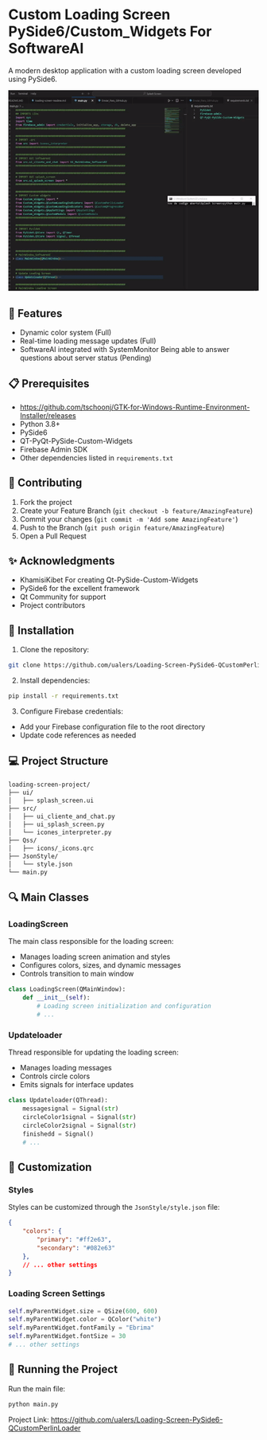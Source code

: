 # Custom Loading Screen PySide6/Custom_Widgets For SoftwareAI

A modern desktop application with a custom loading screen developed using PySide6.

![Preview](gifs/gif1.gif)

## 🚀 Features
- Dynamic color system (Full)
- Real-time loading message updates (Full)
- SoftwareAI integrated with SystemMonitor Being able to answer questions about server status (Pending)

## 📋 Prerequisites
- https://github.com/tschoonj/GTK-for-Windows-Runtime-Environment-Installer/releases
- Python 3.8+
- PySide6
- QT-PyQt-PySide-Custom-Widgets
- Firebase Admin SDK
- Other dependencies listed in `requirements.txt`

## 📝 Contributing

1. Fork the project
2. Create your Feature Branch (`git checkout -b feature/AmazingFeature`)
3. Commit your changes (`git commit -m 'Add some AmazingFeature'`)
4. Push to the Branch (`git push origin feature/AmazingFeature`)
5. Open a Pull Request

## ✨ Acknowledgments
- KhamisiKibet For creating Qt-PySide-Custom-Widgets
- PySide6 for the excellent framework
- Qt Community for support
- Project contributors


## 🔧 Installation

1. Clone the repository:
```bash
git clone https://github.com/ualers/Loading-Screen-PySide6-QCustomPerlinLoader.git
```

2. Install dependencies:
```bash
pip install -r requirements.txt
```

3. Configure Firebase credentials:
- Add your Firebase configuration file to the root directory
- Update code references as needed

## 💻 Project Structure

```
loading-screen-project/
├── ui/
│   ├── splash_screen.ui
├── src/
│   ├── ui_cliente_and_chat.py
│   ├── ui_splash_screen.py
│   └── icones_interpreter.py
├── Qss/
│   ├── icons/_icons.qrc
├── JsonStyle/
│   └── style.json
└── main.py
```

## 🔍 Main Classes

### LoadingScreen
The main class responsible for the loading screen:
- Manages loading screen animation and styles
- Configures colors, sizes, and dynamic messages
- Controls transition to main window

```python
class LoadingScreen(QMainWindow):
    def __init__(self):
        # Loading screen initialization and configuration
        # ...
```

### Updateloader
Thread responsible for updating the loading screen:
- Manages loading messages
- Controls circle colors
- Emits signals for interface updates

```python
class Updateloader(QThread):
    messagesignal = Signal(str)
    circleColor1signal = Signal(str)
    circleColor2signal = Signal(str)
    finishedd = Signal()
    # ...
```

## 🎨 Customization

### Styles
Styles can be customized through the `JsonStyle/style.json` file:
```json
{
    "colors": {
        "primary": "#ff2e63",
        "secondary": "#082e63"
    },
    // ... other settings
}
```

### Loading Screen Settings
```python
self.myParentWidget.size = QSize(600, 600)
self.myParentWidget.color = QColor("white")
self.myParentWidget.fontFamily = "Ebrima"
self.myParentWidget.fontSize = 30
# ... other settings
```

## 🚀 Running the Project

Run the main file:
```bash
python main.py
```

Project Link: https://github.com/ualers/Loading-Screen-PySide6-QCustomPerlinLoader